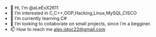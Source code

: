 - 👋 Hi, I’m @aLeExX2611
- 👀 I’m interested in C,C++,OOP,Hacking,Linux,MySQL,CISCO
- 🌱 I’m currently learning C#
- 💞️ I’m looking to collaborate on small projects, since i'm a begginer.
- 📫 How to reach me alex.istoc22@gmail.com

<!---
aLeExX2611/aLeExX2611 is a ✨ special ✨ repository because its `README.md` (this file) appears on your GitHub profile.
You can click the Preview link to take a look at your changes.
--->
